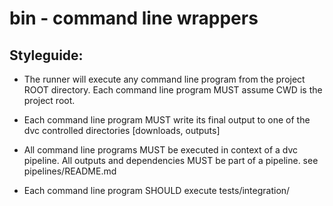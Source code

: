 # bin - command line wrappers

## Styleguide:

* The runner will execute any command line program from the project ROOT directory.  Each command line program MUST assume CWD is the project root.

* Each command line program MUST write its final output to one of the dvc controlled directories [downloads, outputs]

* All command line programs MUST be executed in context of a dvc pipeline.  All outputs and dependencies MUST be part of a pipeline.  see pipelines/README.md

* Each command line program SHOULD execute tests/integration/<my tests>
